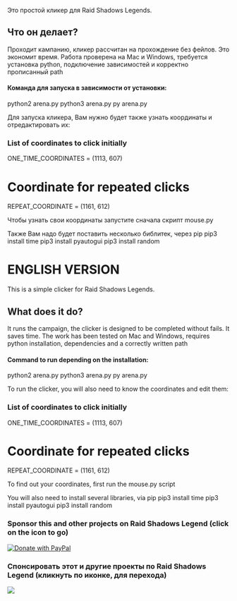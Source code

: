 Это простой кликер для Raid Shadows Legends.

## Что он делает?
Проходит кампанию, кликер рассчитан на прохождение без фейлов.
Это экономит время. Работа проверена на Mac и Windows, требуется установка python, подключение зависимостей и корректно прописанный path

#### Команда для запуска в зависимости от установки:
python2 arena.py
python3 arena.py
py arena.py

Для запуска кликера, Вам нужно будет также узнать координаты и отредактировать их:
### List of coordinates to click initially
ONE_TIME_COORDINATES = (1113, 607)

# Coordinate for repeated clicks
REPEAT_COORDINATE = (1161, 612)

Чтобы узнать свои координаты запустите сначала скрипт mouse.py

Также Вам надо будет поставить несколько библитек, через pip
pip3 install time
pip3 install pyautogui
pip3 install random

# ENGLISH VERSION
This is a simple clicker for Raid Shadows Legends.

## What does it do?
It runs the campaign, the clicker is designed to be completed without fails.
It saves time. The work has been tested on Mac and Windows, requires python installation, dependencies and a correctly written path

#### Command to run depending on the installation:
python2 arena.py
python3 arena.py
py arena.py

To run the clicker, you will also need to know the coordinates and edit them:
### List of coordinates to click initially
ONE_TIME_COORDINATES = (1113, 607)

# Coordinate for repeated clicks
REPEAT_COORDINATE = (1161, 612)

To find out your coordinates, first run the mouse.py script

You will also need to install several libraries, via pip
pip3 install time
pip3 install pyautogui
pip3 install random

### Sponsor this and other projects on Raid Shadows Legend (click on the icon to go)
<a href="https://paypal.me/rslprogamer?country.x=KZ&locale.x=en_US">
  <img src="https://doc.prestapro.ru/rsl/donate_en.png" alt="Donate with PayPal" />
</a>

### Спонсировать этот и другие проекты по Raid Shadows Legend (кликнуть по иконке, для перехода)
<a href="https://pay.cloudtips.ru/p/e5e68d31">
  <img src="https://doc.prestapro.ru/rsl/donate_ru.png">
</a>
